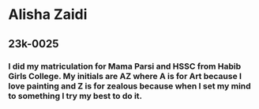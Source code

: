 # Alisha Zaidi
## 23k-0025
### I did my matriculation for Mama Parsi and HSSC from Habib Girls College. My initials are AZ where A is for Art because I love painting and Z is for zealous because when I set my mind to something I try my best to do it.

